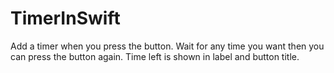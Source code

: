 # TimerInSwift
Add a timer when you press the button. Wait for any time you want then you can press the button again. Time left is shown in label and button title.
